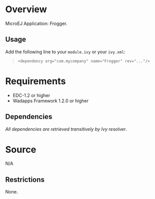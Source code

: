 <!--
	Markdown
-->

# Overview
MicroEJ Application: Frogger.

## Usage
Add the following line to your `module.ivy` or your `ivy.xml`:
> `<dependency org="com.mycompany" name="Frogger" rev="..."/>`

# Requirements
  - EDC-1.2 or higher
  - Wadapps Framework 1.2.0 or higher

## Dependencies
_All dependencies are retrieved transitively by Ivy resolver_.

# Source
N/A

## Restrictions
None.
